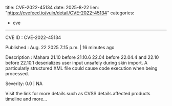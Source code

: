  
title: CVE-2022-45134
date: 2025-8-22
lien: "https://cvefeed.io/vuln/detail/CVE-2022-45134"
categories:
  - cve
---

CVE ID : CVE-2022-45134

Published :  Aug. 22
2025
7:15 p.m. | 16 minutes ago

Description : Mahara 21.10 before 21.10.6
22.04 before 22.04.4
and 22.10 before 22.10.1 deserializes user input unsafely during skin import. A particularly structured XML file could cause code execution when being processed.

Severity: 0.0 | NA

Visit the link for more details
such as CVSS details
affected products
timeline
and more...
